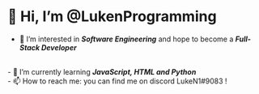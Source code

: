 # 👋 Hi, I’m @LukenProgramming
- 👀 I’m interested in <b><i>Software Engineering</i></b> and hope to become a <b><i>Full-Stack Developer</b></i>
<br>
- 🌱 I’m currently learning <b><i>JavaScript, HTML and Python</i></b>
<br>
- 📫 How to reach me: you can find me on discord LukeN1#9083 !
